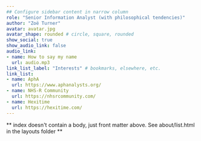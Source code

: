 ```yaml
---
## Configure sidebar content in narrow column
role: "Senior Information Analyst (with philosophical tendencies)"
author: "Zoë Turner"
avatar: avatar.jpg
avatar_shape: rounded # circle, square, rounded
show_social: true
show_audio_link: false
audio_link: 
- name: How to say my name
  url: audio.mp3
link_list_label: "Interests" # bookmarks, elsewhere, etc.
link_list:
- name: AphA
  url: https://www.aphanalysts.org/
- name: NHS-R Community
  url: https://nhsrcommunity.com/
- name: Hexitime
  url: https://hexitime.com/
---
```


** index doesn't contain a body, just front matter above.
See about/list.html in the layouts folder **
